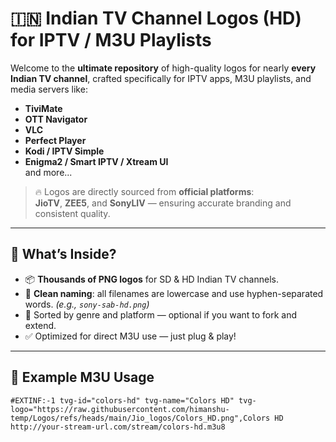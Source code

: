 # 🇮🇳 Indian TV Channel Logos (HD) for IPTV / M3U Playlists

Welcome to the **ultimate repository** of high-quality logos for nearly **every Indian TV channel**, crafted specifically for IPTV apps, M3U playlists, and media servers like:

- **TiviMate**
- **OTT Navigator**
- **VLC**
- **Perfect Player**
- **Kodi / IPTV Simple**
- **Enigma2 / Smart IPTV / Xtream UI**  
and more...

> 🔥 Logos are directly sourced from **official platforms**:  
> **JioTV**, **ZEE5**, and **SonyLIV** — ensuring accurate branding and consistent quality.

---

## 📁 What’s Inside?

- 📦 **Thousands of PNG logos** for SD & HD Indian TV channels.
- 🧠 **Clean naming**: all filenames are lowercase and use hyphen-separated words. *(e.g., `sony-sab-hd.png`)*
- 🧭 Sorted by genre and platform — optional if you want to fork and extend.
- ✅ Optimized for direct M3U use — just plug & play!

---

## 🧩 Example M3U Usage

```m3u
#EXTINF:-1 tvg-id="colors-hd" tvg-name="Colors HD" tvg-logo="https://raw.githubusercontent.com/himanshu-temp/Logos/refs/heads/main/Jio_logos/Colors_HD.png",Colors HD
http://your-stream-url.com/stream/colors-hd.m3u8
